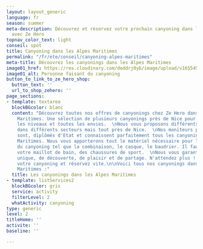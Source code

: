 ```yaml
---
layout: layout_generic
language: fr
season: summer
meta-description: Découvrez et réservez votre prochain canyoning dans les Alpes Maritimes
  avec Ze Hero
topnav_color_text: light
conseil: spot
title: Canyoning dans les Alpes Maritimes
permalink: "/fr/ete/conseil/canyoning-alpes-maritimes"
meta-title: Découvrez les canyonings dans les Alpes Maritimes
image01_href: https://res.cloudinary.com/deddrj0yb/image/upload/v1655450388/website/Canyoning%2006/IMG-20220617-WA0003.jpg
image01_alt: Personne faisant du canyoning
button_to_link_to_ze_hero_shop:
  button_text: ''
  url_to_shop_zehero: ''
page_sections:
- template: textarea
  blockBGcolor: blanc
  content: "Découvrez toutes nos offres de canyonings chez Ze Hero dans les Alpes
    Maritimes. Une sélection de plusieurs canyonings près de Nice pour tous, tous
    les niveaux et toutes les envies.  \nNous vous proposons différents canyonings
    dans différents secteurs mais tout près de Nice.  \nNos moniteurs professionnels
    sont, diplômés d'Etat et connaissent parfaitement tous les canyonings des Alpes
    Maritimes. Nous vous apporterons tout le matériel nécessaire pour la pratique
    du canyoning tel que la combinaison, le casque, le baudrier. Il faut venir avec
    votre maillot de bain, des chaussures de sport.  \nNous vous garantissons un moment
    unique, de découverte, de plaisir et de partage. N'attendez plus ! Choisissez
    votre canyoning et réservez vite.\n\nVoici tous nos canyonings dans les Alpes
    Maritimes :"
  title: Les canyonings dans les Alpes Maritimes
- template: listServices2
  blockBGcolor: gris
  service: activity
  filterLevel: 2
  whatActivity: canyoning
type: generic
level: 2
titleHome: ''
activite: ''
baseline: ''

---
```

